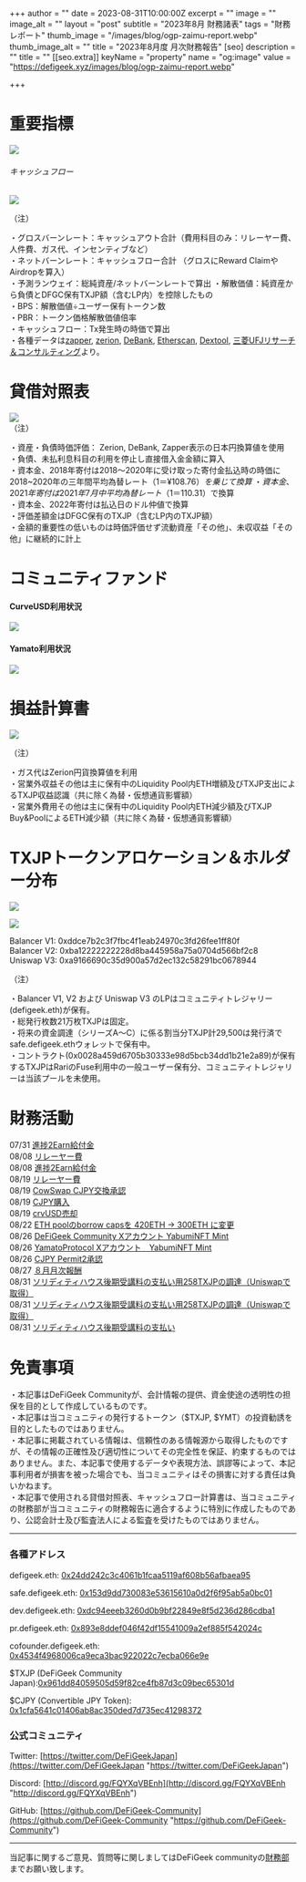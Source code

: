
+++
author = ""
date = 2023-08-31T10:00:00Z
excerpt = ""
image = ""
image_alt = ""
layout = "post"
subtitle = "2023年8月 財務諸表"
tags = "財務レポート"
thumb_image = "/images/blog/ogp-zaimu-report.webp"
thumb_image_alt = ""
title = "2023年8月度 月次財務報告"
[seo]
description = ""
title = ""
[[seo.extra]]
keyName = "property"
name = "og:image"
value = "https://defigeek.xyz/images/blog/ogp-zaimu-report.webp"

+++

# 重要指標

![](/images/blog/23087.png)

###### キャッシュフロー

![](/images/blog/23081.png)

（注）

・グロスバーンレート：キャッシュアウト合計（費用科目のみ：リレーヤー費、人件費、ガス代、インセンティブなど）\
・ネットバーンレート：キャッシュフロー合計 （グロスにReward ClaimやAirdropを算入）\
・予測ランウェイ：総純資産/ネットバーンレートで算出 ・解散価値：純資産から負債とDFGC保有TXJP額（含むLP内）を控除したもの\
・BPS：解散価値÷ユーザー保有トークン数\
・PBR：トークン価格解散価値倍率\
・キャッシュフロー：Tx発生時の時価で算出\
・各種データは[zapper](https://t.co/lzLYnn8VGj?amp=1), [zerion](https://app.zerion.io/), [DeBank](https://debank.com/), [Etherscan](https://etherscan.io/), [Dextool](https://www.dextools.io/app/ether/pair-explorer/0xa9166690c35d900a57d2ec132c58291bc0678944), [三菱UFJリサーチ＆コンサルティング](http://www.murc-kawasesouba.jp/fx/lastmonth.php)より。

#

# 貸借対照表

![](/images/blog/23084.png)\
（注）

・資産・負債時価評価： Zerion, DeBank, Zapper表示の日本円換算値を使用\
・負債、未払利息科目の利用を停止し直接借入金金額に算入\
・資本金、2018年寄付は2018～2020年に受け取った寄付金払込時の時価に2018~2020年の三年間平均為替レート（$1＝¥108.76）を乗じて換算\
・資本金、2021年寄付は2021年7月中平均為替レート（$1＝110.31）で換算\
・資本金、2022年寄付は払込日のドル仲値で換算\
・評価差額金はDFGC保有のTXJP（含むLP内のTXJP額）\
・金額的重要性の低いものは時価評価せず流動資産「その他」、未収収益「その他」に継続的に計上

#

# コミュニティファンド

#### **CurveUSD利用状況**

![](/images/blog/23082.png)

#### **Yamato利用状況**

![](/images/blog/23083.png)

#

# 損益計算書

![](/images/blog/23085.png)

（注）

・ガス代はZerion円貨換算値を利用\
・営業外収益その他は主に保有中のLiquidity Pool内ETH増額及びTXJP支出によるTXJP収益認識（共に除く為替・仮想通貨影響額）\
・営業外費用その他は主に保有中のLiquidity Pool内ETH減少額及びTXJP Buy\&PoolによるETH減少額（共に除く為替・仮想通貨影響額）

#

# TXJPトークンアロケーション＆ホルダー分布

![](/images/blog/23086.png)

![](/images/blog/23088.png)

Balancer V1: 0xddce7b2c3f7fbc4f1eab24970c3fd26fee1ff80f\
Balancer V2: 0xba12222222228d8ba445958a75a0704d566bf2c8\
Uniswap V3: 0xa9166690c35d900a57d2ec132c58291bc0678944

（注）

・Balancer V1, V2 および Uniswap V3 のLPはコミュニティトレジャリー (defigeek.eth)が保有。\
・総発行枚数21万枚TXJPは固定。\
・将来の資金調達（シリーズA～C）に係る割当分TXJP計29,500は発行済でsafe.defigeek.ethウォレットで保有中。\
・コントラクト(0x0028a459d6705b30333e98d5bcb34dd1b21e2a89)が保有するTXJPはRariのFuse利用中の一般ユーザー保有分、コミュニティトレジャリーは当該プールを未使用。

#

# 財務活動

07/31	[進捗2Earn給付金](https://polygonscan.com/tx/0x41127d981b0c5030b8bdae4a7bcb2b0ecc56ccda804f456e6ccf786155ed0412)  
08/08	[リレーヤー費](https://etherscan.io/tx/0x71eb2947b7ab13b86d28001a0efb6e565873a5db04801b091b5d818914331fab)  
08/08	[進捗2Earn給付金](https://polygonscan.com/tx/0x0c4ef1e358eb1abb2d890da702ec3dc590e6ebbab3ae88312848c68973f66d72)  
08/19	[リレーヤー費](https://etherscan.io/tx/0x0f3401bd63cab79c2593c6db70699c89403f68c1f670743f5e2658d3d003e06a)  
08/19	[CowSwap CJPY交換承認](https://etherscan.io/tx/0xd1d7e7df845efaa69795618b01f82814fba5aa0f4093e1062bf1f2c2ecf4daad)  
08/19	[CJPY購入](https://etherscan.io/tx/0xc6d948507e489544c6be68778beff8d181cba45f0dec08a53b14cb4589c6e56c)  
08/19	[crvUSD売却](https://etherscan.io/tx/0xc6d948507e489544c6be68778beff8d181cba45f0dec08a53b14cb4589c6e56c)  
08/22	[ETH poolのborrow capsを 420ETH → 300ETH に変更](https://etherscan.io/tx/0xf5157b3bd4319099a4f9d9b9995ceb15df3b1187b345fa8236fb7dc026fcdf99)  
08/26	[DeFiGeek Community Xアカウント YabumiNFT Mint](https://etherscan.io/tx/0xa941522b7dfb783d3f752f609b26a6a064fc55b8529e4985058195674b5f53f4)  
08/26	[YamatoProtocol Xアカウント　YabumiNFT Mint](https://etherscan.io/tx/0xca140d2933ef1865a71b51a68f4b2bd31ec6fb4cfd96a7e8fb78ee7adbf6f082)  
08/26	[CJPY  Permit2承認](https://etherscan.io/tx/0xaff482c1486d21f6b93f3e4cd827ddc6c046fcb0625bef98f971243631f53fd8)  
08/27	[８月月次報酬](https://etherscan.io/tx/0x8700d29069e4176a738efdc1615938afa740caa620d1af0646a68bf1785e40bb)  
08/31	[ソリディティハウス後期受講料の支払い用258TXJPの調達（Uniswapで取得）](https://etherscan.io/tx/0x758248b3cfd66839d63ecbf4547544bfe0613ea02936583dd9b5a4742756177c)  
08/31	[ソリディティハウス後期受講料の支払い用258TXJPの調達（Uniswapで取得）](https://etherscan.io/tx/0x758248b3cfd66839d63ecbf4547544bfe0613ea02936583dd9b5a4742756177c)  
08/31	[ソリディティハウス後期受講料の支払い](https://etherscan.io/tx/0x9f64af7e5940eff9134e8f827185e457a9a1f4e775d8714ddde6b1124ef2fdf2)  

# 免責事項

・本記事はDeFiGeek Communityが、会計情報の提供、資金使途の透明性の担保を目的として作成しているものです。\
・本記事は当コミュニティの発行するトークン（$TXJP, $YMT）の投資勧誘を目的としたものではありません。\
・本記事に掲載されている情報は、信頼性のある情報源から取得したものですが、その情報の正確性及び適切性についてその完全性を保証、約束するものではありません。また、本記事で使用するデータや表現方法、誤謬等によって、本記事利用者が損害を被った場合でも、当コミュニティはその損害に対する責任は負いかねます。\
・本記事で使用される貸借対照表、キャッシュフロー計算書は、当コミュニティの財務部が当コミュニティの財務報告に適合するように特別に作成したものであり、公認会計士及び監査法人による監査を受けたものではありません。

---

### 各種アドレス

defigeek.eth: [0x24dd242c3c4061b1fcaa5119af608b56afbaea95](https://etherscan.io/address/0x24dd242c3c4061b1fcaa5119af608b56afbaea95)

safe.defigeek.eth: [0x153d9dd730083e53615610a0d2f6f95ab5a0bc01](https://etherscan.io/address/0x153d9dd730083e53615610a0d2f6f95ab5a0bc01)

dev.defigeek.eth: [0xdc94eeeb3260d0b9bf22849e8f5d236d286cdba1](https://etherscan.io/address/0xdc94eeeb3260d0b9bf22849e8f5d236d286cdba1)

pr.defigeek.eth: [0x893e8ddef046f42df15541009a2ef885f542024c](https://etherscan.io/address/0x893e8ddef046f42df15541009a2ef885f542024c)

cofounder.defigeek.eth: [0x4534f4968006ca9eca3bac922022c7ecba066e9e](https://etherscan.io/address/0x4534f4968006ca9eca3bac922022c7ecba066e9e)

$TXJP (DeFiGeek Community Japan):[0x961dd84059505d59f82ce4fb87d3c09bec65301d](https://etherscan.io/token/0x961dd84059505d59f82ce4fb87d3c09bec65301d)

$CJPY (Convertible JPY Token): [0x1cfa5641c01406ab8ac350ded7d735ec41298372](https://etherscan.io/token/0x1cfa5641c01406ab8ac350ded7d735ec41298372)

### 公式コミュニティ

Twitter: [https://twitter.com/DeFiGeekJapan](https://twitter.com/DeFiGeekJapan "https://twitter.com/DeFiGeekJapan")

Discord: [http://discord.gg/FQYXqVBEnh](http://discord.gg/FQYXqVBEnh "http://discord.gg/FQYXqVBEnh")

GitHub: [https://github.com/DeFiGeek-Community](https://github.com/DeFiGeek-Community "https://github.com/DeFiGeek-Community")

---

当記事に関するご意見、質問等に関しましてはDeFiGeek communityの[財務部](https://discord.gg/CkM2cyTz8N)までお願い致します。
